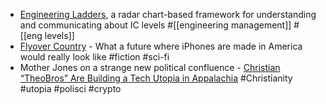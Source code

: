 - [Engineering Ladders](https://www.engineeringladders.com/), a radar chart-based framework for understanding and communicating about IC levels #[[engineering management]] #[[eng levels]]
- [Flyover Country](https://www.bloodinthemachine.com/p/flyover-country) - What a future where iPhones are made in America would really look like #fiction #sci-fi
- Mother Jones on a strange new political confluence - [Christian “TheoBros” Are Building a Tech Utopia in Appalachia](https://www.motherjones.com/politics/2025/04/christian-theobros-are-building-a-tech-utopia-in-appalachia/) #Christianity #utopia #polisci #crypto